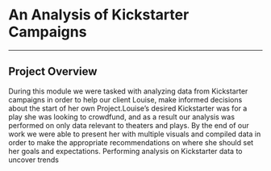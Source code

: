 # **An Analysis of Kickstarter Campaigns**
---
## **Project Overview**
During this module we were tasked with analyzing data from Kickstarter campaigns in order to help our client Louise,
make informed decisions about the start of her own Project.Louise’s desired Kickstarter was for a play she was looking to crowdfund, 
and as a result our analysis was performed on only data relevant to theaters and plays. By the end of our work we were able to 
present her with multiple visuals and compiled data in order to make the appropriate recommendations on where she should set her 
goals and expectations. 
Performing analysis on Kickstarter data to uncover trends
